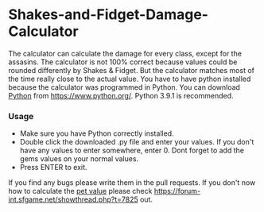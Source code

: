 # Shakes-and-Fidget-Damage-Calculator

The calculator can calculate the damage for every class, except for the assasins. 
The calculator is not 100% correct because values could be rounded differently by Shakes & Fidget. But the calculator matches most of the time really close to the actual value.
You have to have python installed because the calculator was programmed in Python. You can download [Python](https://www.python.org/) from https://www.python.org/.
Python 3.9.1 is recommended.
### Usage 
- Make sure you have Python correctly installed.
- Double click the downloaded .py file and enter your values. If you don't have any values to enter somewhere, enter 0. Dont forget to add the gems values on your normal values.
- Press ENTER to exit. 


If you find any bugs please write them in the pull requests.
If you don't now how to calculate the [pet value](https://forum-int.sfgame.net/showthread.php?t=7825) please check https://forum-int.sfgame.net/showthread.php?t=7825 out.
